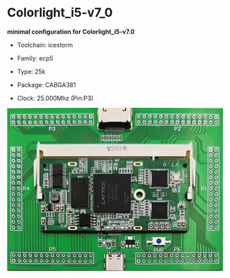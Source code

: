 # Colorlight_i5-v7_0
**minimal configuration for Colorlight_i5-v7.0**

* Toolchain: icestorm

* Family: ecp5

* Type: 25k

* Package: CABGA381

* Clock: 25.000Mhz (Pin:P3)

![board.png](board.png)

